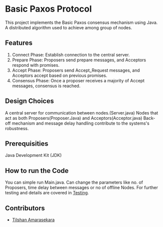 # Basic Paxos Protocol

This project implements the Basic Paxos consensus mechanism using Java. A distributed algorithm used to achieve
among group of nodes.

## Features
1. Connect Phase: Establish connection to the central server.
2. Prepare Phase: Proposers send prepare messages, and Acceptors respond with promises.
3. Accept Phase: Proposers send Accept_Request messages, and Acceptors accept based on previous promises.
4. Consensus Phase: Once a proposer receives a majority of Accept messages, consensus is reached.

## Design Choices

A central server for communication between nodes.(Server.java)
Nodes that act as both Proposers(Proposer.Java) and Acceptors(Acceptor.java)
Back-off mechanism and message delay handling contribute to the systems's robustness.

## Prerequisities
Java Development Kit (JDK)

## How to run the Code

You can simple run Main.java. Can change the parameters like no. of Proposers, time delay between messages or no of offline Nodes.
For further testing and details are covered in [Testing](./Testing.md).

## Contributors

- [Tilshan Amarasekara](https://github.com/tilshansanoj)


